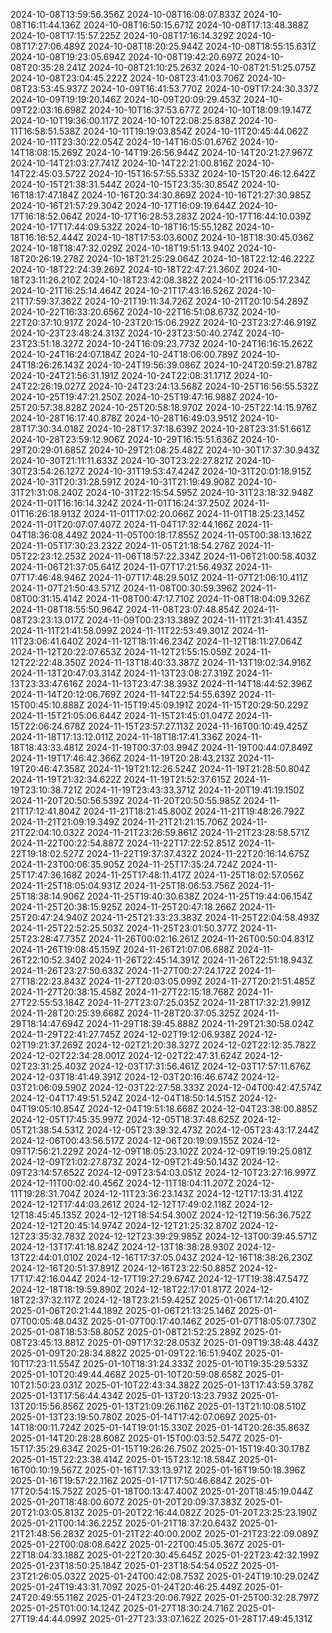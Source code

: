 2024-10-08T13:59:56.356Z
2024-10-08T16:08:07.833Z
2024-10-08T16:11:44.136Z
2024-10-08T16:50:15.671Z
2024-10-08T17:13:48.388Z
2024-10-08T17:15:57.225Z
2024-10-08T17:16:14.329Z
2024-10-08T17:27:06.489Z
2024-10-08T18:20:25.944Z
2024-10-08T18:55:15.631Z
2024-10-08T19:23:05.694Z
2024-10-08T19:42:20.697Z
2024-10-08T20:35:28.241Z
2024-10-08T21:10:25.263Z
2024-10-08T21:51:25.075Z
2024-10-08T23:04:45.222Z
2024-10-08T23:41:03.706Z
2024-10-08T23:53:45.937Z
2024-10-09T16:41:53.770Z
2024-10-09T17:24:30.337Z
2024-10-09T19:19:20.146Z
2024-10-09T20:09:29.453Z
2024-10-09T22:03:16.698Z
2024-10-10T16:37:53.677Z
2024-10-10T18:09:19.147Z
2024-10-10T19:36:00.117Z
2024-10-10T22:08:25.838Z
2024-10-11T16:58:51.538Z
2024-10-11T19:19:03.854Z
2024-10-11T20:45:44.062Z
2024-10-11T23:30:22.054Z
2024-10-14T16:05:01.676Z
2024-10-14T18:08:15.269Z
2024-10-14T19:26:56.944Z
2024-10-14T20:21:27.967Z
2024-10-14T21:03:27.741Z
2024-10-14T22:21:00.816Z
2024-10-14T22:45:03.572Z
2024-10-15T16:57:55.533Z
2024-10-15T20:46:12.642Z
2024-10-15T21:38:31.544Z
2024-10-15T23:35:30.854Z
2024-10-16T18:17:47.184Z
2024-10-16T20:34:30.869Z
2024-10-16T21:27:30.985Z
2024-10-16T21:57:29.304Z
2024-10-17T16:09:19.644Z
2024-10-17T16:18:52.064Z
2024-10-17T16:28:53.283Z
2024-10-17T16:44:10.039Z
2024-10-17T17:44:09.532Z
2024-10-18T16:15:55.128Z
2024-10-18T16:16:52.444Z
2024-10-18T17:53:03.600Z
2024-10-18T18:30:45.036Z
2024-10-18T18:47:32.029Z
2024-10-18T19:51:13.940Z
2024-10-18T20:26:19.278Z
2024-10-18T21:25:29.064Z
2024-10-18T22:12:46.222Z
2024-10-18T22:24:39.269Z
2024-10-18T22:47:21.360Z
2024-10-18T23:11:26.210Z
2024-10-18T23:42:08.382Z
2024-10-21T16:05:17.234Z
2024-10-21T16:25:14.464Z
2024-10-21T17:43:16.526Z
2024-10-21T17:59:37.362Z
2024-10-21T19:11:34.726Z
2024-10-21T20:10:54.289Z
2024-10-22T16:33:20.656Z
2024-10-22T16:51:08.673Z
2024-10-22T20:37:10.917Z
2024-10-23T20:15:06.292Z
2024-10-23T23:27:46.919Z
2024-10-23T23:48:24.313Z
2024-10-23T23:50:40.274Z
2024-10-23T23:51:18.327Z
2024-10-24T16:09:23.773Z
2024-10-24T16:16:15.262Z
2024-10-24T16:24:07.184Z
2024-10-24T18:06:00.789Z
2024-10-24T18:26:26.143Z
2024-10-24T19:56:39.086Z
2024-10-24T20:59:21.878Z
2024-10-24T21:56:31.191Z
2024-10-24T22:08:31.171Z
2024-10-24T22:26:19.027Z
2024-10-24T23:24:13.568Z
2024-10-25T16:56:55.532Z
2024-10-25T19:47:21.250Z
2024-10-25T19:47:16.988Z
2024-10-25T20:57:38.828Z
2024-10-25T20:58:18.970Z
2024-10-25T22:14:15.976Z
2024-10-28T16:17:40.878Z
2024-10-28T16:49:03.951Z
2024-10-28T17:30:34.018Z
2024-10-28T17:37:18.639Z
2024-10-28T23:31:51.661Z
2024-10-28T23:59:12.906Z
2024-10-29T16:15:51.636Z
2024-10-29T20:29:01.685Z
2024-10-29T21:08:25.482Z
2024-10-30T17:37:30.943Z
2024-10-30T21:11:11.633Z
2024-10-30T23:22:27.821Z
2024-10-30T23:54:26.127Z
2024-10-31T19:53:47.424Z
2024-10-31T20:01:18.915Z
2024-10-31T20:31:28.591Z
2024-10-31T21:19:49.908Z
2024-10-31T21:31:08.240Z
2024-10-31T22:15:54.595Z
2024-10-31T23:18:32.948Z
2024-11-01T16:16:14.324Z
2024-11-01T16:24:37.250Z
2024-11-01T16:26:18.913Z
2024-11-01T17:02:20.066Z
2024-11-01T18:25:23.145Z
2024-11-01T20:07:07.407Z
2024-11-04T17:32:44.166Z
2024-11-04T18:36:08.449Z
2024-11-05T00:18:17.855Z
2024-11-05T00:38:13.162Z
2024-11-05T17:30:23.232Z
2024-11-05T21:18:54.276Z
2024-11-05T22:23:12.253Z
2024-11-06T18:57:22.334Z
2024-11-06T21:00:58.403Z
2024-11-06T21:37:05.641Z
2024-11-07T17:21:56.493Z
2024-11-07T17:46:48.946Z
2024-11-07T17:48:29.501Z
2024-11-07T21:06:10.411Z
2024-11-07T21:50:43.571Z
2024-11-08T00:30:59.396Z
2024-11-08T00:31:15.414Z
2024-11-08T00:47:17.710Z
2024-11-08T18:04:09.326Z
2024-11-08T18:55:50.964Z
2024-11-08T23:07:48.854Z
2024-11-08T23:23:13.017Z
2024-11-09T00:23:13.389Z
2024-11-11T21:31:41.435Z
2024-11-11T21:41:58.099Z
2024-11-11T22:53:49.301Z
2024-11-11T23:06:41.640Z
2024-11-12T18:11:46.234Z
2024-11-12T18:11:27.064Z
2024-11-12T20:22:07.653Z
2024-11-12T21:55:15.059Z
2024-11-12T22:22:48.350Z
2024-11-13T18:40:33.387Z
2024-11-13T19:02:34.916Z
2024-11-13T20:47:03.314Z
2024-11-13T23:08:27.319Z
2024-11-13T23:33:47.616Z
2024-11-13T23:47:38.393Z
2024-11-14T18:44:52.396Z
2024-11-14T20:12:06.769Z
2024-11-14T22:54:55.639Z
2024-11-15T00:45:10.888Z
2024-11-15T19:45:09.191Z
2024-11-15T20:29:50.229Z
2024-11-15T21:05:06.644Z
2024-11-15T21:45:01.047Z
2024-11-15T22:06:24.678Z
2024-11-15T23:57:27.113Z
2024-11-16T00:10:49.425Z
2024-11-18T17:13:12.011Z
2024-11-18T18:17:41.336Z
2024-11-18T18:43:33.481Z
2024-11-19T00:37:03.994Z
2024-11-19T00:44:07.849Z
2024-11-19T17:46:42.366Z
2024-11-19T20:28:43.213Z
2024-11-19T20:46:47.358Z
2024-11-19T21:12:26.524Z
2024-11-19T21:28:50.804Z
2024-11-19T21:32:34.622Z
2024-11-19T21:52:37.615Z
2024-11-19T23:10:38.721Z
2024-11-19T23:43:33.371Z
2024-11-20T19:41:19.150Z
2024-11-20T20:50:56.539Z
2024-11-20T20:50:55.985Z
2024-11-21T17:12:41.804Z
2024-11-21T18:21:45.800Z
2024-11-21T19:48:26.792Z
2024-11-21T21:09:19.349Z
2024-11-21T21:21:15.706Z
2024-11-21T22:04:10.032Z
2024-11-21T23:26:59.861Z
2024-11-21T23:28:58.571Z
2024-11-22T00:22:54.887Z
2024-11-22T17:22:52.851Z
2024-11-22T19:18:02.527Z
2024-11-22T19:37:37.432Z
2024-11-22T20:16:14.675Z
2024-11-23T00:06:35.905Z
2024-11-25T17:35:24.724Z
2024-11-25T17:47:36.168Z
2024-11-25T17:48:11.417Z
2024-11-25T18:02:57.056Z
2024-11-25T18:05:04.931Z
2024-11-25T18:06:53.756Z
2024-11-25T18:38:14.906Z
2024-11-25T19:40:30.638Z
2024-11-25T19:44:06.154Z
2024-11-25T20:38:15.925Z
2024-11-25T20:47:18.266Z
2024-11-25T20:47:24.940Z
2024-11-25T21:33:23.383Z
2024-11-25T22:04:58.493Z
2024-11-25T22:52:25.503Z
2024-11-25T23:01:50.377Z
2024-11-25T23:28:47.735Z
2024-11-26T00:02:16.261Z
2024-11-26T00:50:04.831Z
2024-11-26T19:08:45.159Z
2024-11-26T21:07:06.688Z
2024-11-26T22:10:52.340Z
2024-11-26T22:45:14.391Z
2024-11-26T22:51:18.943Z
2024-11-26T23:27:50.633Z
2024-11-27T00:27:24.172Z
2024-11-27T18:22:23.843Z
2024-11-27T20:03:05.099Z
2024-11-27T20:21:51.485Z
2024-11-27T20:38:15.458Z
2024-11-27T22:15:18.768Z
2024-11-27T22:55:53.184Z
2024-11-27T23:07:25.035Z
2024-11-28T17:32:21.991Z
2024-11-28T20:25:39.668Z
2024-11-28T20:37:05.325Z
2024-11-29T18:14:47.694Z
2024-11-29T18:39:45.888Z
2024-11-29T21:30:58.024Z
2024-11-29T22:41:27.745Z
2024-12-02T19:12:06.938Z
2024-12-02T19:21:37.269Z
2024-12-02T21:20:38.327Z
2024-12-02T22:12:35.782Z
2024-12-02T22:34:28.001Z
2024-12-02T22:47:31.624Z
2024-12-02T23:31:25.403Z
2024-12-03T17:31:56.461Z
2024-12-03T17:57:11.676Z
2024-12-03T18:41:49.391Z
2024-12-03T20:16:46.674Z
2024-12-03T21:06:09.590Z
2024-12-03T22:27:58.333Z
2024-12-04T00:42:47.574Z
2024-12-04T17:49:51.524Z
2024-12-04T18:50:14.515Z
2024-12-04T19:05:10.854Z
2024-12-04T19:51:18.668Z
2024-12-04T23:38:00.885Z
2024-12-05T17:45:35.997Z
2024-12-05T18:37:48.625Z
2024-12-05T21:38:54.531Z
2024-12-05T23:39:32.473Z
2024-12-05T23:43:17.244Z
2024-12-06T00:43:56.517Z
2024-12-06T20:19:09.155Z
2024-12-09T17:56:21.229Z
2024-12-09T18:05:23.102Z
2024-12-09T19:19:25.081Z
2024-12-09T21:02:27.873Z
2024-12-09T21:49:50.143Z
2024-12-09T23:14:57.652Z
2024-12-09T23:54:03.051Z
2024-12-10T23:27:16.997Z
2024-12-11T00:02:40.456Z
2024-12-11T18:04:11.207Z
2024-12-11T19:28:31.704Z
2024-12-11T23:36:23.143Z
2024-12-12T17:13:31.412Z
2024-12-12T17:44:03.261Z
2024-12-12T17:49:02.118Z
2024-12-12T18:45:45.135Z
2024-12-12T18:54:54.300Z
2024-12-12T19:56:36.752Z
2024-12-12T20:45:14.974Z
2024-12-12T21:25:32.870Z
2024-12-12T23:35:32.783Z
2024-12-12T23:39:29.985Z
2024-12-13T00:39:45.571Z
2024-12-13T17:41:18.824Z
2024-12-13T18:38:28.930Z
2024-12-13T22:44:01.010Z
2024-12-16T17:37:05.043Z
2024-12-16T18:38:26.230Z
2024-12-16T20:51:37.891Z
2024-12-16T23:22:50.885Z
2024-12-17T17:42:16.044Z
2024-12-17T19:27:29.674Z
2024-12-17T19:38:47.547Z
2024-12-18T18:19:59.890Z
2024-12-18T22:17:01.817Z
2024-12-18T22:37:32.117Z
2024-12-18T23:21:59.425Z
2025-01-06T17:14:20.410Z
2025-01-06T20:21:44.189Z
2025-01-06T21:13:25.146Z
2025-01-07T00:05:48.043Z
2025-01-07T00:17:40.146Z
2025-01-07T18:05:07.730Z
2025-01-08T18:53:58.805Z
2025-01-08T21:52:25.289Z
2025-01-08T23:45:13.881Z
2025-01-09T17:32:28.053Z
2025-01-09T19:38:48.443Z
2025-01-09T20:28:34.882Z
2025-01-09T22:16:51.940Z
2025-01-10T17:23:11.554Z
2025-01-10T18:31:24.333Z
2025-01-10T19:35:29.533Z
2025-01-10T20:49:44.468Z
2025-01-10T20:59:08.658Z
2025-01-10T21:50:23.031Z
2025-01-10T22:43:34.382Z
2025-01-13T17:43:59.378Z
2025-01-13T17:56:44.434Z
2025-01-13T20:13:23.793Z
2025-01-13T20:15:56.856Z
2025-01-13T21:09:26.116Z
2025-01-13T21:10:08.510Z
2025-01-13T23:19:50.780Z
2025-01-14T17:42:07.069Z
2025-01-14T18:00:11.724Z
2025-01-14T19:01:15.330Z
2025-01-14T20:26:35.863Z
2025-01-14T20:28:28.608Z
2025-01-15T00:03:52.547Z
2025-01-15T17:35:29.634Z
2025-01-15T19:26:26.750Z
2025-01-15T19:40:30.178Z
2025-01-15T22:23:38.414Z
2025-01-15T23:12:18.584Z
2025-01-16T00:10:19.567Z
2025-01-16T17:33:13.971Z
2025-01-16T19:50:18.396Z
2025-01-16T19:57:22.116Z
2025-01-17T17:50:46.684Z
2025-01-17T20:54:15.752Z
2025-01-18T00:13:47.400Z
2025-01-20T18:45:19.044Z
2025-01-20T18:48:00.607Z
2025-01-20T20:09:37.383Z
2025-01-20T21:03:05.813Z
2025-01-20T22:16:44.082Z
2025-01-20T23:25:23.190Z
2025-01-21T00:14:36.225Z
2025-01-21T18:37:20.643Z
2025-01-21T21:48:56.283Z
2025-01-21T22:40:00.200Z
2025-01-21T23:22:09.089Z
2025-01-22T00:08:08.642Z
2025-01-22T00:45:05.367Z
2025-01-22T18:04:33.188Z
2025-01-22T20:30:45.645Z
2025-01-22T23:42:32.199Z
2025-01-23T18:50:25.184Z
2025-01-23T18:54:54.052Z
2025-01-23T21:26:05.032Z
2025-01-24T00:42:08.753Z
2025-01-24T19:10:29.024Z
2025-01-24T19:43:31.709Z
2025-01-24T20:46:25.449Z
2025-01-24T20:49:55.116Z
2025-01-24T23:20:06.792Z
2025-01-25T00:32:28.797Z
2025-01-25T01:00:14.124Z
2025-01-27T18:30:24.716Z
2025-01-27T19:44:44.099Z
2025-01-27T23:33:07.162Z
2025-01-28T17:49:45.131Z